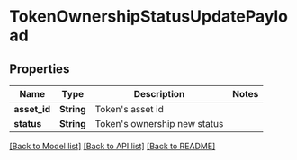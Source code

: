 # TokenOwnershipStatusUpdatePayload

## Properties

Name | Type | Description | Notes
------------ | ------------- | ------------- | -------------
**asset_id** | **String** | Token's asset id | 
**status** | **String** | Token's ownership new status | 

[[Back to Model list]](../README.md#documentation-for-models) [[Back to API list]](../README.md#documentation-for-api-endpoints) [[Back to README]](../README.md)


